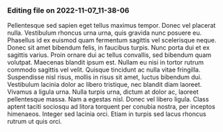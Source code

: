 

### Editing file on 2022-11-07_11-38-06

Pellentesque sed sapien eget tellus maximus tempor. Donec vel placerat nulla. Vestibulum rhoncus urna urna, quis gravida nunc posuere eu. Phasellus id ex euismod quam fermentum sagittis vel scelerisque neque. Donec sit amet bibendum felis, in faucibus turpis. Nunc porta dui et ex sagittis varius. Proin ornare dui ac tellus convallis, sed bibendum quam volutpat. Maecenas blandit ipsum est. Nullam eu nisi in tortor rutrum commodo sagittis vel velit.
Quisque tincidunt ac nulla vitae fringilla. Suspendisse nisl risus, mollis in risus sit amet, luctus bibendum dui. Vestibulum lacinia dolor ac libero tristique, nec blandit diam laoreet. Vivamus a ligula urna. Nulla turpis urna, dictum at dolor ac, laoreet pellentesque massa. Nam a egestas nisl. Donec vel libero ligula. Class aptent taciti sociosqu ad litora torquent per conubia nostra, per inceptos himenaeos. Integer sed lacinia orci. Etiam in turpis sed lacus rhoncus rutrum ut quis orci.


